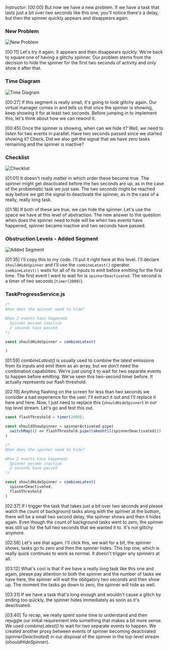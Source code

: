 Instructor: [00:00] But now we have a new problem. If we have a task that lasts just a bit over two seconds like this one, you'll notice there's a delay, but then the spinner quickly appears and disappears again.

### New Problem
![New Problem](https://res.cloudinary.com/dg3gyk0gu/image/upload/v1585168478/transcript-images/egghead-use-combinelatest-to-only-emit-notifications-when-certain-events-have-happened-new-problem.jpg)

[00:11] Let's try it again. It appears and then disappears quickly. We're back to square one of having a glitchy spinner. Our problem stems from the decision to hide the spinner for the first two seconds of activity and only show it after that.

### Time Diagram
![Time Diagram](https://res.cloudinary.com/dg3gyk0gu/image/upload/v1585168475/transcript-images/egghead-use-combinelatest-to-only-emit-notifications-when-certain-events-have-happened-time-diagram.jpg)

[00:27] If this segment is really small, it's going to look glitchy again. Our virtual manager comes in and tells us that once the spinner is showing, keep showing it for at least two seconds. Before jumping in to implement this, let's think about how we can reword it.

[00:45] Once the spinner is showing, when can we hide it? Well, we need to listen for two events in parallel. Have two seconds passed since we started showing it? Check. Did we also get the signal that we have zero tasks remaining and the spinner is inactive?

### Checklist
![Checklist](https://res.cloudinary.com/dg3gyk0gu/image/upload/v1585168494/transcript-images/egghead-use-combinelatest-to-only-emit-notifications-when-certain-events-have-happened-checklist.jpg)

[01:01] It doesn't really matter in which order these become true. The spinner might get deactivated before the two seconds are up, as in the case of the problematic task we just saw. The two seconds might be reached way before we get the signal to deactivate the spinner, as in the case of a really, really long task.

[01:18] If both of these are true, we can hide the spinner. Let's use the space we have at this level of abstraction. The new answer to the question when does the spinner need to hide will be when two events have happened, spinner became inactive and two seconds have passed.

### Obstruction Levels - Added Segment
![Added Segment](https://res.cloudinary.com/dg3gyk0gu/image/upload/v1585168509/transcript-images/egghead-use-combinelatest-to-only-emit-notifications-when-certain-events-have-happened-added-segment.jpg)

[01:35] I'll copy this to my code. I'll put it right here at this level. I'll declare `shouldHideSpinner` and I'll use the `combineLatest()` operator. `combineLatest()` waits for all of its inputs to emit before emitting for the first time. The first event I want to wait for is `spinnerDeactivated`. The second is a timer of two seconds (`timer(2000)`).

### TaskProgressService.js
```js
/*
When does the spinner need to hide?

When 2 events have happened:
  Spinner became inactive
  2 seconds have passed
*/

const shouldHideSpinner = combineLatest(

)
```

[01:59] *combineLatest()* is usually used to combine the latest emissions from its inputs and emit them as an array, but we don't need the combination capabilities. We're just using it to wait for two separate events to happen before emitting. We've seen this two-second timer before. It actually represents our flash threshold.

[02:19] Anything flashing on the screen for less than two seconds we consider a bad experience for the user. I'll extract it out and I'll replace it here and here. Now, I just need to replace this (`shouldHideSpinner`) in our top level stream. Let's go and test this out.

```js
const flashThreshold = timer(2000);

const shouldShowSpinner = spinnerActivated.pipe(
  switchMap(() => flashThreshold.pipe(takeUntil(spinnerDeactivated)))
)

/*
When does the spinner need to hide?

When 2 events have happened:
  Spinner became inactive
  2 seconds have passed
*/

const shouldHideSpinner = combineLatest(
  spinnerDeactivated,
  flashThreshold
)
```

[02:37] If I trigger the task that takes just a bit over two seconds and please watch the count of background tasks along with the spinner at the bottom, there will be a small two second delay, the spinner shows and then it hides again. Even though the count of background tasks went to zero, the spinner was still up for the full two seconds that we wanted it to. It's not glitchy anymore.

[02:58] Let's see that again. I'll click this, we wait for a bit, the spinner shows, tasks go to zero and then the spinner hides. This top one, which is really quick continues to work as normal. It doesn't trigger any spinners at all.

[03:12] What's cool is that if we have a really long task like this one and again, please pay attention to both the spinner and the number of tasks we have here, the spinner will wait the obligatory two seconds and then show up. The moment the tasks go down to zero, the spinner will hide as well.

[03:31] If we have a task that's long enough and wouldn't cause a glitch by ending too quickly, the spinner hides immediately as soon as it's deactivated.

[03:40] To recap, we really spent some time to understand and then rejuggle our initial requirement into something that makes a bit more sense. We used *combineLatest()* to wait for two separate events to happen. We created another proxy between events of spinner becoming deactivated (*spinnerDeactivated*) in our disposal of the spinner in the top-level stream (*shouldHideSpinner*).
